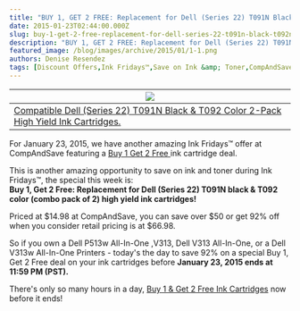 ```yaml
---
title: "BUY 1, GET 2 FREE: Replacement for Dell (Series 22) T091N Black & T092N Color 2-Pack High Yield Ink Cartridges - Ink Fridays™"
date: 2015-01-23T02:44:00.000Z
slug: buy-1-get-2-free-replacement-for-dell-series-22-t091n-black-t092n-color-2-pack-high-yield-ink-cartridges-ink-fridays
description: "BUY 1, GET 2 FREE: Replacement for Dell (Series 22) T091N Black & T092N Color 2-Pack High Yield Ink Cartridges - Ink Fridays™"
featured_image: /blog/images/archive/2015/01/1-1.png
authors: Denise Resendez
tags: [Discount Offers,Ink Fridays™,Save on Ink &amp; Toner,CompAndSave.com]
---
```


| [![](/blog/images/1.png)](/blog/images/1.png)                                                                                                                                 |
| ------------------------------------------------------------------------------------------------------------------------------------------------------------------------ |
| [Compatible Dell (Series 22) T091N Black & T092 Color 2-Pack High Yield Ink Cartridges. ](https://www.compandsave.com/dell/series-22-ink-cartridges/t091n-t092n-2-combo) |

For January 23, 2015, we have another amazing Ink Fridays™ offer at CompAndSave featuring a [Buy 1 Get 2 Free ](https://www.compandsave.com/ink-fridays)ink cartridge deal.

This is another amazing opportunity to save on ink and toner during Ink Fridays™, the special this week is:   
**Buy 1, Get 2 Free: Replacement for Dell (Series 22) T091N black & T092 color (combo pack of 2) high yield ink cartridges!**

Priced at $14.98 at CompAndSave, you can save over $50 or get 92% off when you consider retail pricing is at $66.98.

So if you own a Dell P513w All-In-One ,V313, Dell V313 All-In-One, or a Dell V313w All-In-One Printers - today's the day to save 92% on a special Buy 1, Get 2 Free deal on your ink cartridges before **January 23, 2015 ends at 11:59 PM (PST).** 

There's only so many hours in a day, [Buy 1 & Get 2 Free Ink Cartridges](https://www.compandsave.com/ink-fridays) now before it ends!